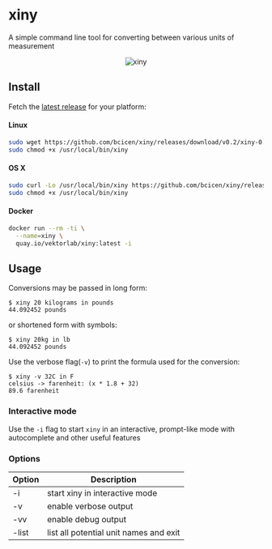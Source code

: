 # xiny

A simple command line tool for converting between various units of measurement

<p align="center"><img src="https://xiny.sh/img/screencap.gif" alt="xiny"/></p>

## Install

Fetch the [latest release](https://github.com/bcicen/xiny/releases) for your platform:

#### Linux

```bash
sudo wget https://github.com/bcicen/xiny/releases/download/v0.2/xiny-0.2-linux-amd64 -O /usr/local/bin/xiny
sudo chmod +x /usr/local/bin/xiny
```

#### OS X

```bash
sudo curl -Lo /usr/local/bin/xiny https://github.com/bcicen/xiny/releases/download/v0.2/xiny-0.2-darwin-amd64
sudo chmod +x /usr/local/bin/xiny
```

#### Docker

```bash
docker run --rm -ti \
  --name=xiny \
  quay.io/vektorlab/xiny:latest -i
```

## Usage

Conversions may be passed in long form:
```
$ xiny 20 kilograms in pounds
44.092452 pounds
```

or shortened form with symbols:
```
$ xiny 20kg in lb
44.092452 pounds
```

Use the verbose flag(`-v`) to print the formula used for the conversion:
```
$ xiny -v 32C in F
celsius -> farenheit: (x * 1.8 + 32)
89.6 farenheit
```

### Interactive mode

Use the `-i` flag to start `xiny` in an interactive, prompt-like mode with autocomplete and other useful features

### Options
Option | Description
--- | ---
-i | start xiny in interactive mode
-v | enable verbose output
-vv | enable debug output
-list | list all potential unit names and exit
